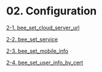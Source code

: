 # 02. Configuration

[2-1. bee_set_cloud_server_url](2.1_bee_set_cloud_server_url.md)

[2-2. bee_set_service](2.2_bee_set_service.md)

[2-3. bee_set_mobile_info](2.3_bee_set_mobile_info.md)

[2-4. bee_set_user_info_by_cert](2.4_bee_set_user_info_by_cert.md)
